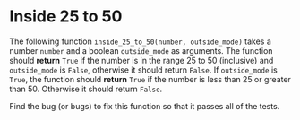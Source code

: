 # Inside 25 to 50

The following function `inside_25_to_50(number, outside_mode)` takes a number `number` and a boolean `outside_mode` as arguments.
The function should **return** `True` if the number is in the range 25 to 50 (inclusive) and `outside_mode` is `False`, otherwise it should return `False`.
If `outside_mode` is `True`, the function should **return** `True` if the number is less than 25 or greater than 50. Otherwise it should return `False`.

Find the bug (or bugs) to fix this function so that it passes all of the tests.
